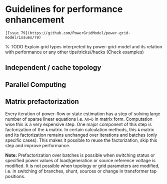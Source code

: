 <!--
SPDX-FileCopyrightText: 2022 Contributors to the Power Grid Model project <dynamic.grid.calculation@alliander.com>

SPDX-License-Identifier: MPL-2.0
-->

# Guidelines for performance enhancement

```{warning}
[Issue 79](https://github.com/PowerGridModel/power-grid-model/issues/79)
```
% TODO Explain grid types interpreted by power-grid-model and its relation with performance or any other tips/tricks//hacks (Check examples)

## Independent / cache topology

## Parallel Computing

## Matrix prefactorization

Every iteration of power-flow or state estimation has a step of solving large number of sparse linear equations
i.e. `AX=b` in matrix form. Computation wise this is a very expensive step. One major component of this step is
factorization of the `A` matrix. In certain calculation methods, this `A` matrix and its factorization remains unchanged
over iterations and batches (only specific cases). This makes it possible to reuse the factorization, skip this step and
improve performance.

**Note:** Prefactorization over batches is possible when switching status or specified power values of load/generation
or source reference voltage is modified. It is not possible when topology or grid parameters are modified, i.e. in
switching of branches, shunt, sources or change in transformer tap positions.

